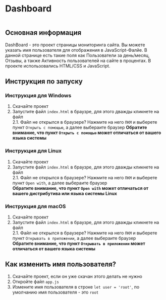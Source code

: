 # Dashboard

<img style="display: block; margin-left: auto; margin-right: auto;" src="https://www.bathtub2boardroom.com/wp-content/uploads/2017/04/Dashboard-R-Logo-header.png" alt="">

## Основная информация

DashBoard - это проект страницы мониторинга сайта. Вы можете указать имя пользователя для отображения в JavaScript-Фалйе. В данной странице есть такие поля как Пользователи за день/месяц, Отзывы, а также Активность пользователей на сайте в процентах. В проекте использовались HTML/CSS и JavaScript.

## Инструкция по запуску

### Инструкция для Windows

1. Скачайте проект
2. Запустите файл `index.html` в браузре, для этого дважды кликнете на файл <br>
  2.1. Файл не открылся в браузере? Нажмите на него `ПКМ` и выберете пункт `Открыть с помощью`, а далее выбераите браузер
  **Обратите внимание, что пункт `Открыть с помощью` может отличаться от вашего языка системы**

### Инструкция для Linux

1. Скачайте проект
2. Запустите файл `index.html` в браузре, для этого дважды кликнете на файл <br>
  2.1. Файл не открылся в браузере? Нажмите на него `ПКМ` и выберете пункт `Open with`, а далее выбераите браузер <br>
  **Обратите внимание, что пункт `Open with` может отличаться от вашего дистрибутива или языка системы Linux**

### Инструкция для macOS

1. Скачайте проект
2. Запустите файл `index.html` в браузре, для этого дважды кликнете на файл <br>
  2.1. Файл не открылся в браузере? Нажмите на него `ПКМ` и выберете пункт `Открывать в приложении`, а далее выбераите браузер <br>
  **Обратите внимание, что пункт `Открывать в приложении` может отличаться от вашего языка системы**

## Как изменить имя пользователя?

1. Скачайте проект, если он уже скачан этого делать не нужно
2. Откройте файл `app.js`
3. Измените имя пользователя в строке `let user = 'root'`, по умолчанию имя пользователя - это `root`
